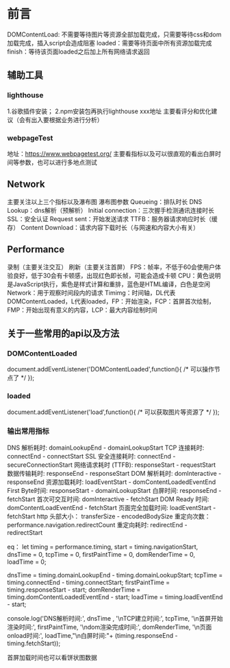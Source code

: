 # 前言
DOMContentLoad: 不需要等待图片等资源全部加载完成，只需要等待css和dom加载完成，插入script会造成阻塞
loaded：需要等待页面中所有资源加载完成
finish：等待该页面loaded之后加上所有网络请求返回

## 辅助工具

### lighthouse
1.谷歌插件安装； 2.npm安装包再执行lighthouse xxx地址
主要看评分和优化建议（会有出入要根据业务进行分析）

### webpageTest
地址：https://www.webpagetest.org/
主要看指标以及可以很直观的看出白屏时间等参数，也可以进行多地点测试

## Network
主要关注以上三个指标以及瀑布图
瀑布图参数
Queueing：排队时长
DNS Lookup：dns解析（预解析）
Initial connection：三次握手检测通讯连接时长
SSL：安全认证
Request sent：开始发送请求
TTFB：服务器请求响应时长（缓存）
Content Download：请求内容下载时长（与网速和内容大小有关）

## Performance
录制（主要关注交互） 刷新（主要关注首屏）
FPS：帧率，不低于60会使用户体验良好，低于30会有卡顿感，出现红色即长帧，可能会造成卡顿
CPU：黄色说明是JavaScript执行，紫色是样式计算和重排，蓝色是HTML编译，白色是空闲
Network：用于观察时间段内的请求
Timimg：时间轴，DL代表DOMContentLoaded，L代表loaded，FP：开始渲染，FCP：首屏首次绘制，FMP：开始出现有意义的内容，LCP：最大内容绘制时间

## 关于一些常用的api以及方法

### DOMContentLoaded
document.addEventListener('DOMContentLoaded',function(){ /* 可以操作节点了 */ });

### loaded
document.addEventListener('load',function(){ /* 可以获取图片等资源了 */ });

### 输出常用指标
DNS 解析耗时: domainLookupEnd - domainLookupStart
TCP 连接耗时: connectEnd - connectStart
SSL 安全连接耗时: connectEnd - secureConnectionStart
网络请求耗时 (TTFB): responseStart - requestStart
数据传输耗时: responseEnd - responseStart
DOM 解析耗时: domInteractive - responseEnd
资源加载耗时: loadEventStart - domContentLoadedEventEnd
First Byte时间: responseStart - domainLookupStart
白屏时间: responseEnd - fetchStart
首次可交互时间: domInteractive - fetchStart
DOM Ready 时间: domContentLoadEventEnd - fetchStart
页面完全加载时间: loadEventStart - fetchStart
http 头部大小： transferSize - encodedBodySize
重定向次数：performance.navigation.redirectCount
重定向耗时: redirectEnd - redirectStart

eq：
let timing = performance.timing,
     start = timing.navigationStart,
     dnsTime = 0,
     tcpTime = 0,
     firstPaintTime = 0,
     domRenderTime = 0,
     loadTime = 0;
 
dnsTime = timing.domainLookupEnd - timing.domainLookupStart;
tcpTime = timing.connectEnd - timing.connectStart;
firstPaintTime = timing.responseStart - start;
domRenderTime = timing.domContentLoadedEventEnd - start;
loadTime = timing.loadEventEnd - start;
 
console.log('DNS解析时间:', dnsTime , '\nTCP建立时间:', tcpTime, '\n首屏开始渲染时间:', firstPaintTime,
 '\ndom渲染完成时间:', domRenderTime, '\n页面onload时间:', loadTime,"\n白屏时间:"+ (timing.responseEnd - timing.fetchStart));

首屏加载时间也可以看饼状图数据